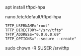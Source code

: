 apt install tftpd-hpa

nano /etc/default/tftpd-hpa

```
TFTP_USERNAME="root" 
TFTP_DIRECTORY="/srv/tftp" 
TFTP_ADDRESS="0.0.0.0:69" 
TFTP_OPTIONS="--secure --create"
```

sudo chown -R $USER /srv/tftp